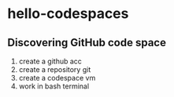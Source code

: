 # hello-codespaces

## Discovering GitHub code space 

1. create a github acc
2. create a repository git 
3. create a codespace vm
4. work in bash terminal 